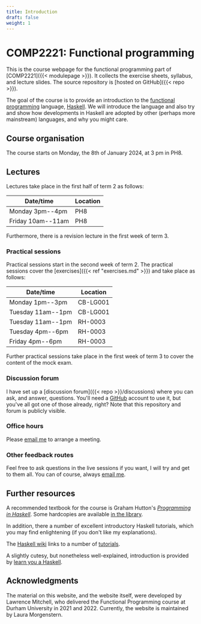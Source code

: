 ```yaml
---
title: Introduction
draft: false
weight: 1
---
```


# COMP2221: Functional programming

This is the course webpage for the functional programming part of
[COMP2221]({{< modulepage >}}). It collects the exercise sheets,
syllabus, and lecture slides. The source repository is [hosted on
GitHub]({{< repo >}}).

The goal of the course is to provide an introduction to the [functional
programming](https://en.wikipedia.org/wiki/Functional_programming)
language, [Haskell](https://www.haskell.org). We will introduce the
language and also try and show how developments in Haskell are adopted
by other (perhaps more mainstream) languages, and why you might care.

## Course organisation

The course starts on Monday, the 8th of January 2024, at 3 pm in PH8.

<!--### Running code

I will do a bunch of live coding during the lectures. You're
encouraged to play around with things afterwards to make sure you
understand them. All of the code will appear in the [course
repository]({{< repo >}}) in `./code/lectures/2023-24/`.-->

## Lectures

Lectures take place in the first half of term 2 as follows:

| Date/time          | Location |
|--------------------|----------|
| Monday 3pm--4pm    | PH8      |
| Friday 10am--11am  | PH8      |

Furthermore, there is a revision lecture in the first week of term 3.

### Practical sessions

Practical sessions start in the second week of term 2.
The practical sessions cover the [exercises]({{< ref
"exercises.md" >}}) and take place as follows:

| Date/time          | Location |
|--------------------|----------|
| Monday 1pm--3pm    | CB-LG001 |
| Tuesday 11am--1pm  | CB-LG001 |
| Tuesday 11am--1pm  | RH-0003  |
| Tuesday 4pm--6pm   | RH-0003  |
| Friday 4pm--6pm    | RH-0003  |


Further practical sessions take place in the first week of term 3 to cover the content of the mock exam.

<!--{{< hint info >}}

You can attend remotely over
[zoom](https://durhamuniversity.zoom.us/j/99987053815?pwd=OXBKeUp1ZDNMYmdTdHNaczM4UFJaQT09),
and will need to be logged in with your Durham account.

Meeting ID: 999 8705 3815  
Passcode: 361905

{{< /hint >}}-->

### Discussion forum

I have set up a [discussion forum]({{< repo >}}/discussions) where you
can ask, and answer, questions. You'll need a
[GitHub](https://github.com) account to use it, but you've all got one
of those already, right? Note that this repository and forum is
publicly visible.

### Office hours

<!--Open office hours (no appointment needed) take place during term time on Wednesdays from 12 noon to 1 pm in MCS 2027.-->

Please [email
me](mailto:laura.morgenstern@durham.ac.uk) to arrange a meeting.

### Other feedback routes

Feel free to ask questions in the live sessions if you want, I will
try and get to them all. You can of course, always [email
me](mailto:laura.morgenstern@durham.ac.uk). 

## Further resources

A recommended textbook for the course is Graham Hutton's [_Programming
in Haskell_](http://www.cs.nott.ac.uk/~pszgmh/pih.html). Some
hardcopies are available [in the
library](https://library.dur.ac.uk/record=b2094512~S1).

In addition, there a number of excellent introductory Haskell
tutorials, which you may find enlightening (if you don't like my
explanations).

The [Haskell wiki](https://wiki.haskell.org/) links to a number of
[tutorials](https://wiki.haskell.org/Learning_Haskell#Online_tutorials).

A slightly cutesy, but nonetheless well-explained, introduction is
provided by [learn you a Haskell](http://learnyouahaskell.com).

## Acknowledgments

The material on this website, and the website itself, were developed by Lawrence Mitchell, who delivered the Functional Programming course at Durham University in 2021 and 2022. Currently, the website is maintained by Laura Morgenstern.
